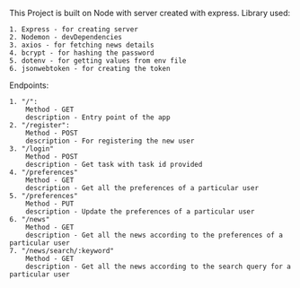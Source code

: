 This Project is built on Node with server created with express.
Library used:

    1. Express - for creating server
    2. Nodemon - devDependencies
    3. axios - for fetching news details
    4. bcrypt - for hashing the password
    5. dotenv - for getting values from env file
    6. jsonwebtoken - for creating the token

Endpoints:

    1. "/":
        Method - GET
        description - Entry point of the app
    2. "/register":
        Method - POST
        description - For registering the new user
    3. "/login"
        Method - POST
        description - Get task with task id provided
    4. "/preferences"
        Method - GET
        description - Get all the preferences of a particular user
    5. "/preferences"
        Method - PUT
        description - Update the preferences of a particular user
    6. "/news"
        Method - GET
        description - Get all the news according to the preferences of a particular user
    7. "/news/search/:keyword"
        Method - GET
        description - Get all the news according to the search query for a particular user

